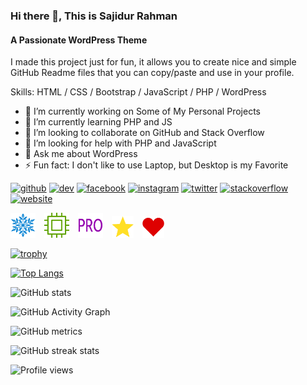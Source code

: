 ### Hi there 👋, This is Sajidur Rahman
#### A Passionate WordPress Theme
I made this project just for fun, it allows you to create nice and simple GitHub Readme files that you can copy/paste and use in your profile.

Skills: HTML / CSS / Bootstrap / JavaScript / PHP / WordPress 

- 🔭 I’m currently working on Some of My Personal Projects 
- 🌱 I’m currently learning PHP and JS 
- 👯 I’m looking to collaborate on GitHub and Stack Overflow 
- 🤔 I’m looking for help with PHP and JavaScript 
- 💬 Ask me about WordPress 
- ⚡ Fun fact: I don't like to use Laptop, but Desktop is my Favorite 


[<img src='https://cdn.jsdelivr.net/npm/simple-icons@3.0.1/icons/github.svg' alt='github' height='40'>](https://github.com/https://github.com/Sajidurs)  [<img src='https://cdn.jsdelivr.net/npm/simple-icons@3.0.1/icons/dev-dot-to.svg' alt='dev' height='40'>](https://dev.to/https://dev.to/sajidurs)  [<img src='https://cdn.jsdelivr.net/npm/simple-icons@3.0.1/icons/facebook.svg' alt='facebook' height='40'>](https://www.facebook.com/https://www.facebook.com/sajidurs/)  [<img src='https://cdn.jsdelivr.net/npm/simple-icons@3.0.1/icons/instagram.svg' alt='instagram' height='40'>](https://www.instagram.com/https://www.instagram.com/dev_sajidurs//)  [<img src='https://cdn.jsdelivr.net/npm/simple-icons@3.0.1/icons/twitter.svg' alt='twitter' height='40'>](https://twitter.com/https://twitter.com/shajidur_bappi)  [<img src='https://cdn.jsdelivr.net/npm/simple-icons@3.0.1/icons/stackoverflow.svg' alt='stackoverflow' height='40'>](https://stackoverflow.com/users/https://stackoverflow.com/story/sajidurs)  [<img src='https://cdn.jsdelivr.net/npm/simple-icons@3.0.1/icons/icloud.svg' alt='website' height='40'>](https://sajidurs.com)  

<a href='https://archiveprogram.github.com/'><img src='https://raw.githubusercontent.com/acervenky/animated-github-badges/master/assets/acbadge.gif' width='40' height='40'></a> <a href='https://docs.github.com/en/developers'><img src='https://raw.githubusercontent.com/acervenky/animated-github-badges/master/assets/devbadge.gif' width='40' height='40'></a> <a href='https://github.com/pricing'><img src='https://raw.githubusercontent.com/acervenky/animated-github-badges/master/assets/pro.gif' width='40' height='40'></a> <a href='https://stars.github.com/'><img src='https://raw.githubusercontent.com/acervenky/animated-github-badges/master/assets/starbadge.gif' width='35' height='35'></a> <a href='https://docs.github.com/en/github/supporting-the-open-source-community-with-github-sponsors'><img src='https://raw.githubusercontent.com/acervenky/animated-github-badges/master/assets/sponsorbadge.gif' width='35' height='35'></a> 

[![trophy](https://github-profile-trophy.vercel.app/?username=https://github.com/Sajidurs)](https://github.com/ryo-ma/github-profile-trophy)

[![Top Langs](https://github-readme-stats.vercel.app/api/top-langs/?username=https://github.com/Sajidurs)](https://github.com/anuraghazra/github-readme-stats)

![GitHub stats](https://github-readme-stats.vercel.app/api?username=https://github.com/Sajidurs&show_icons=true)  

![GitHub Activity Graph](https://activity-graph.herokuapp.com/graph?username=https://github.com/Sajidurs)  

![GitHub metrics](https://metrics.lecoq.io/https://github.com/Sajidurs)  

![GitHub streak stats](https://github-readme-streak-stats.herokuapp.com/?user=https://github.com/Sajidurs)  

![Profile views](https://gpvc.arturio.dev/https://github.com/Sajidurs)  
